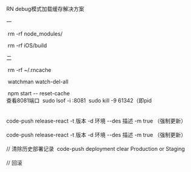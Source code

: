 RN debug模式加载缓存解决方案

一

​	rm -rf node_modules/

​	rm -rf iOS/build



二

​	rm -rf ~/.rncache

​	watchman watch-del-all

​	npm start -- reset-cache
​    
​    查看8081端口
​    sudo lsof -i :8081
​    sudo kill -9 61342（即pid
​    
​    
​    
​    code-push release-react <appName> <platform> -t 版本  -d 环境  --des 描述 -m true （强制更新）
​    
​    
​    code-push release-react <appName> <platform> -t 版本  -d 环境  --des 描述 -m true （强制更新）
​    
​    
​    // 清除历史部署记录
​    code-push deployment clear <appName> Production or Staging
​    
​    
​    // 回滚

